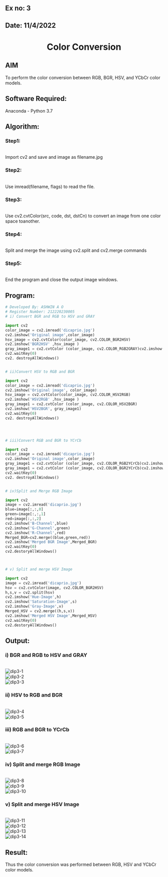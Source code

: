 ## Ex no: 3
## Date: 11/4/2022

# <p align="center">Color Conversion
## AIM
To perform the color conversion between RGB, BGR, HSV, and YCbCr color models.

## Software Required:
Anaconda - Python 3.7
## Algorithm:
### Step1:
<br>Import cv2 and save and image as filename.jpg

### Step2:
<br>Use imread(filename, flags) to read the file.

### Step3:
<br>Use cv2.cvtColor(src, code, dst, dstCn) to convert an image from one color space toanother.

### Step4:
<br>Split and merge the image using cv2.split and cv2.merge commands

### Step5:
<br>End the program and close the output image windows.

## Program:
```python
# Developed By: ASHWIN A O
# Register Number: 212220230005
# i) Convert BGR and RGB to HSV and GRAY

import cv2
color_image = cv2.imread('dicaprio.jpg')
cv2.imshow('Original image',color_image)
hsv_image = cv2.cvtColor(color_image, cv2.COLOR_BGR2HSV)
cv2.imshow('BGR2HSV' ,hsv_image )
gray_image1 = cv2.cvtColor (color_image, cv2.COLOR_RGB2GRAY)cv2.imshow('RGB2GRAY', gray_image1)
cv2.waitKey(0)
cv2. destroyAllWindows()


# ii)Convert HSV to RGB and BGR

import cv2
color_image = cv2.imread('dicaprio.jpg')
cv2.imshow('Original image', color_image)
hsv_image = cv2.cvtColor(color_image, cv2.COLOR_HSV2RGB)
cv2.imshow('HSV2RGB' ,hsv_image )
gray_image1 = cv2.cvtColor (color_image, cv2.COLOR_HSV2BGR)
cv2.imshow('HSV2BGR', gray_image1)
cv2.waitKey(0)
cv2. destroyAllWindows()




# iii)Convert RGB and BGR to YCrCb

import cv2
color_image = cv2.imread('dicaprio.jpg')
cv2.imshow('Original image',color_image)
gray_image1 = cv2.cvtColor (color_image, cv2.COLOR_RGB2YCrCb)cv2.imshow('RGB2YCrCb', gray_image1)
gray_image1 = cv2.cvtColor (color_image, cv2.COLOR_BGR2YCrCb)cv2.imshow('BGR2YCrCb', gray_image1)
cv2.waitKey(0)
cv2. destroyAllWindows()


# iv)Split and Merge RGB Image

import cv2
image = cv2.imread('dicaprio.jpg')
blue=image[:,:,0]
green=image[:,:,1]
red=image[:,:,2]
cv2.imshow('B-Channel',blue)
cv2.imshow('G-Channel',green)
cv2.imshow('R-Channel',red)
Merged_BGR=cv2.merge((blue,green,red))
cv2.imshow('Merged BGR Image',Merged_BGR)
cv2.waitKey(0)
cv2.destoryAllWindows()



# v) Split and merge HSV Image

import cv2
image = cv2.imread('dicaprio.jpg')
hsv = cv2.cvtColor(image, cv2.COLOR_BGR2HSV)
h,s,v = cv2.split(hsv)
cv2.imshow('Hue-Image',h)
cv2.imshow('Saturation-Image',s)
cv2.imshow('Gray-Image',v)
Merged_HSV = cv2.merge((h,s,v))
cv2.imshow('Merged HSV Image',Merged_HSV)
cv2.waitKey(0)
cv2.destoryAllWindows()

```
## Output:
### i) BGR and RGB to HSV and GRAY
<br>![dip3-1](https://user-images.githubusercontent.com/75235601/162794195-6f1828f1-6430-4e37-a61b-c13119df528e.jpg)
<br>![dip3-2](https://user-images.githubusercontent.com/75235601/162794363-7cad87bb-f815-4357-84a0-190d2cff79f4.jpg)
<br>![dip3-3](https://user-images.githubusercontent.com/75235601/162794496-fe97094f-59bc-41a3-bbdc-7377073d9149.jpg)

### ii) HSV to RGB and BGR
<br>![dip3-4](https://user-images.githubusercontent.com/75235601/162794529-5feb72cf-02b5-4978-9d22-7099e9a9f4f7.jpg)
<br>![dip3-5](https://user-images.githubusercontent.com/75235601/162794602-6d336df5-65c9-42e9-865f-588e8f98cd2c.jpg)


### iii) RGB and BGR to YCrCb
<br>![dip3-6](https://user-images.githubusercontent.com/75235601/162794623-b67b7892-7ac4-40db-b6e5-adef049fdd98.jpg)
<br>![dip3-7](https://user-images.githubusercontent.com/75235601/162794647-8daa2678-5387-4d90-a617-8ce3ac22b2d3.jpg)


### iv) Split and merge RGB Image
<br>![dip3-8](https://user-images.githubusercontent.com/75235601/162794696-30d41d69-22fe-4387-9a6b-1012862f5221.jpg)
<br>![dip3-9](https://user-images.githubusercontent.com/75235601/162794720-a63d17be-b0a7-4cd5-bdf1-b49fd4243f46.jpg)
<br>![dip3-10](https://user-images.githubusercontent.com/75235601/162794734-976d9b64-c7d0-4f9a-8833-20b4397bd7d9.jpg)

### v) Split and merge HSV Image
<br>![dip3-11](https://user-images.githubusercontent.com/75235601/162794791-ee374248-7c26-417e-806a-f300948c013e.jpg)
<br>![dip3-12](https://user-images.githubusercontent.com/75235601/162794805-de520ff3-f245-4c62-9444-c45e6224ffda.jpg)
<br>![dip3-13](https://user-images.githubusercontent.com/75235601/162794819-462f7d04-346b-40c9-afe9-dd47dc000414.jpg)
<br>![dip3-14](https://user-images.githubusercontent.com/75235601/162794832-9a5a72bd-55e1-4740-a0df-726809bd41f1.jpg)


## Result:
Thus the color conversion was performed between RGB, HSV and YCbCr color models.
